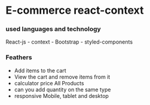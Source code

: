 <h1>E-commerce react-context</h1>

<h3>used languages and technology</h3>
<p>React-js - context - Bootstrap - styled-components </p>


<h3>Feathers</h3>
<ul>
  <li>Add items to the cart</li>
  <li>View the cart and remove items from it</li>
  <li>calculator price All Products</li>
  <li>can you add quantity on the same type</li>
  <li>responsive Mobile, tablet and desktop </li>
</ul>
